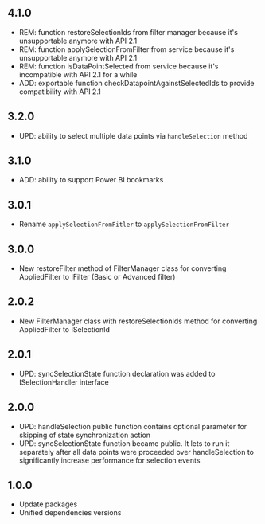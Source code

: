 ## 4.1.0
* REM: function restoreSelectionIds from filter manager because it's unsupportable anymore with API 2.1
* REM: function applySelectionFromFilter from service because it's unsupportable anymore with API 2.1
* REM: function isDataPointSelected from service because it's incompatible with API 2.1 for a while
* ADD: exportable function checkDatapointAgainstSelectedIds to provide compatibility with API 2.1

## 3.2.0
* UPD: ability to select multiple data points via `handleSelection` method

## 3.1.0
* ADD: ability to support Power BI bookmarks

## 3.0.1
* Rename `applySelectionFromFitler` to `applySelectionFromFilter`

## 3.0.0
* New restoreFilter method of FilterManager class for converting AppliedFilter to IFilter (Basic or Advanced filter)

## 2.0.2
* New FilterManager class with restoreSelectionIds method for converting AppliedFilter to ISelectionId

## 2.0.1
* UPD: syncSelectionState function declaration was added to ISelectionHandler interface

## 2.0.0
* UPD: handleSelection public function contains optional parameter for skipping of state synchronization action
* UPD: syncSelectionState function became public. It lets to run it separately after all data points were proceeded over handleSelection to significantly increase performance for selection events

## 1.0.0
* Update packages
* Unified dependencies versions
